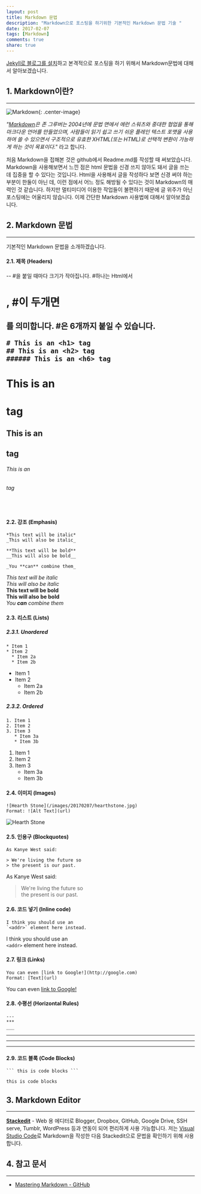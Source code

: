 ```yaml
---
layout: post
title: Markdown 문법
description: "Markdown으로 포스팅을 하기위한 기본적인 Markdown 문법 기술 "
date: 2017-02-07
tags: [Markdown]
comments: true
share: true
---
```

[Jekyll로 블로그를 설치](http://minseokism.github.io/2017-01-21/jekyll_01/)하고 본격적으로 포스팅을 하기 위해서 Markdown문법에 대해서 알아보겠습니다.

## 1. Markdown이란?
---
![Markdown](/images/20170207/rsz-markdown-mark.png){: .center-image}

_"[Markdown](https://ko.wikipedia.org/wiki/%EB%A7%88%ED%81%AC%EB%8B%A4%EC%9A%B4)은 존 그루버는 2004년에 문법 면에서 에런 스워츠와 중대한 협업을 통해 마크다운 언어를 만들었으며, 사람들이 읽기 쉽고 쓰기 쉬운 플레인 텍스트 포맷을 사용하여 쓸 수 있으면서 구조적으로 유효한 XHTML(또는 HTML)로 선택적 변환이 가능하게 하는 것이 목표이다."_ 라고 합니다.  

처음 Markdown을 접해본 것은 github에서 Readme.md를 작성할 때 써보았습니다. Markdown을 사용해보면서 느낀 점은 html 문법을 신경 쓰지 않아도 돼서 글을 쓰는 데 집중을 할 수 있다는 것입니다. Html을 사용해서 글을 작성하다 보면 신경 써야 하는 부분이 한둘이 아닌 데, 이런 점에서 어느 정도 해방될 수 있다는 것이 Markdown의 매력인 것 같습니다. 하지만 멀티미디어 이용한 작업들이 불편하기 때문에 글 위주가 아닌 포스팅에는 어울리지 않습니다. 이제 간단한 Markdown 사용법에 대해서 알아보겠습니다.

## 2. Markdown 문법
---
기본적인 Markdown 문법을 소개하겠습니다. 

#### 2.1. 제목 (Headers)
--  #을 붙일 때마다 크기가 작아집니다. #하나는 Html에서 <h1>, #이 두개면 <h2>를 의미합니다. #은 6개까지 붙일 수 있습니다.

```
# This is an <h1> tag
## This is an <h2> tag
###### This is an <h6> tag
```

# This is an <h1> tag  

## This is an <h2> tag  

###### This is an <h6> tag  
　  

#### 2.2. 강조 (Emphasis)
```
*This text will be italic*
_This will also be italic_

**This text will be bold**
__This will also be bold__

_You **can** combine them_
```

*This text will be italic*  
_This will also be italic_  
**This text will be bold**  
__This will also be bold__  
_You **can** combine them_

#### 2.3. 리스트 (Lists)

##### 2.3.1. Unordered  
```
* Item 1
* Item 2
  * Item 2a
  * Item 2b
```

* Item 1
* Item 2
  * Item 2a
  * Item 2b

##### 2.3.2. Ordered  
```
1. Item 1
2. Item 2
3. Item 3
   * Item 3a
   * Item 3b
```
1. Item 1
2. Item 2
3. Item 3
   * Item 3a
   * Item 3b

#### 2.4. 이미지 (Images)
```
![Hearth Stone](/images/20170207/hearthstone.jpg)
Format: ![Alt Text](url)
```
![Hearth Stone](/images/20170207/hearthstone.jpg)

#### 2.5. 인용구 (Blockquotes)
```
As Kanye West said:

> We're living the future so
> the present is our past.
```

As Kanye West said:

> We're living the future so  
> the present is our past.

#### 2.6. 코드 넣기 (Inline code)
```
I think you should use an
`<addr>` element here instead.
```

I think you should use an  
`<addr>` element here instead.

#### 2.7. 링크 (Links)
```
You can even [link to Google!](http://google.com)
Format: [Text](url)
```

You can even [link to Google!](http://google.com)

#### 2.8. 수평선 (Horizontal Rules)
```
---
***  
___  
```

---  
***  
___  

#### 2.9. 코드 블록 (Code Blocks)
```
``` this is code blocks ```  
```

```
this is code blocks
```

## 3. Markdown Editor
---
**[Stackedit](https://stackedit.io/editor)** - Web 용 에디터로 Blogger, Dropbox, GitHub, Google Drive, SSH serve, Tumblr, WordPress 등과 연동이 되어 편리하게 사용 가능합니다. 저는 [Visual Studio Code](https://code.visualstudio.com/)로 Markdown을 작성한 다음 Stackedit으로 문법을 확인하기 위해 사용합니다.

## 4. 참고 문서
---
- [Mastering Markdown - GitHub](https://guides.github.com/features/mastering-markdown/)